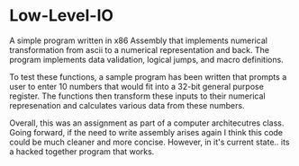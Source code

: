 # Low-Level-IO
A simple program written in x86 Assembly that implements numerical transformation from ascii to a numerical representation and back. The program implements data validation, logical jumps, and macro definitions. 

To test these functions, a sample program has been written that prompts a user to enter 10 numbers that would fit into a 32-bit general purpose register. The functions then transform these inputs to their numerical represenation and calculates various data from these numbers.

Overall, this was an assignment as part of a computer architecutres class. Going forward, if the need to write assembly arises again I think this code could be much cleaner and more concise. However, in it's current state.. its a hacked together program that works.
